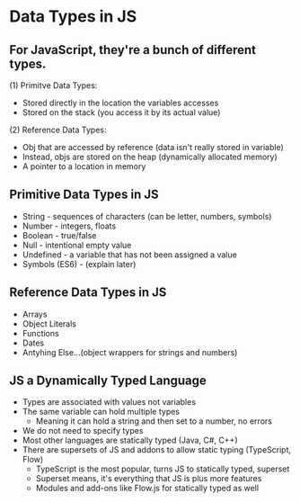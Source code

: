 # Data Types in JS

## For JavaScript, they're a bunch of different types.

(1) Primitve Data Types:
* Stored directly in the location the variables accesses
* Stored on the stack (you access it by its actual value)

(2) Reference Data Types:
* Obj that are accessed by reference (data isn't really stored in variable)
* Instead, objs are stored on the heap (dynamically allocated memory)
* A pointer to a location in memory

## Primitive Data Types in JS

* String - sequences of characters (can be letter, numbers, symbols)
* Number - integers, floats
* Boolean - true/false
* Null - intentional empty value
* Undefined - a variable that has not been assigned a value
* Symbols (ES6) - (explain later)

## Reference Data Types in JS

* Arrays
* Object Literals
* Functions
* Dates
* Antyhing Else...(object wrappers for strings and numbers)

## JS a Dynamically Typed Language

* Types are associated with values not variables
* The same variable can hold multiple types
    - Meaning it can hold a string and then set to a number, no errors
* We do not need to specify types
* Most other languages are statically typed (Java, C#, C++)
* There are supersets of JS and addons to allow static typing (TypeScript, Flow)
    - TypeScript is the most popular, turns JS to statically typed, superset
    - Superset means, it's everything that JS is plus more features
    - Modules and add-ons like Flow.js for statically typed as well